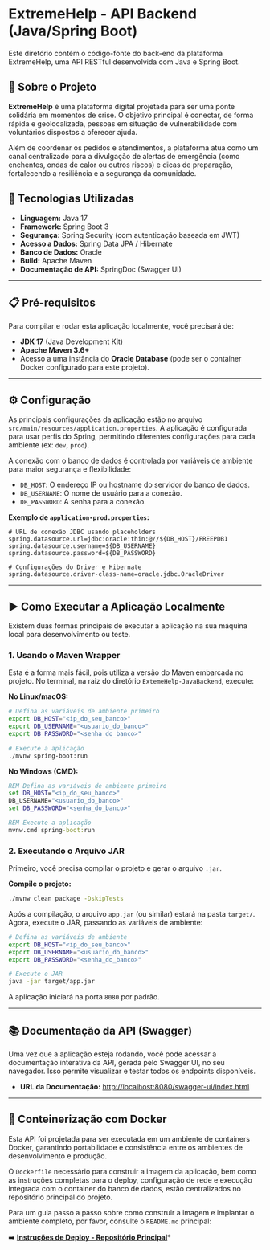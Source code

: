 # ExtremeHelp - API Backend (Java/Spring Boot)

Este diretório contém o código-fonte do back-end da plataforma ExtremeHelp, uma API RESTful desenvolvida com Java e Spring Boot.

## 📖 Sobre o Projeto

**ExtremeHelp** é uma plataforma digital projetada para ser uma ponte solidária em momentos de crise. O objetivo principal é conectar, de forma rápida e geolocalizada, pessoas em situação de vulnerabilidade com voluntários dispostos a oferecer ajuda.

Além de coordenar os pedidos e atendimentos, a plataforma atua como um canal centralizado para a divulgação de alertas de emergência (como enchentes, ondas de calor ou outros riscos) e dicas de preparação, fortalecendo a resiliência e a segurança da comunidade.

## 🚀 Tecnologias Utilizadas

* **Linguagem:** Java 17
* **Framework:** Spring Boot 3
* **Segurança:** Spring Security (com autenticação baseada em JWT)
* **Acesso a Dados:** Spring Data JPA / Hibernate
* **Banco de Dados:** Oracle
* **Build:** Apache Maven
* **Documentação de API:** SpringDoc (Swagger UI)

---

## 📋 Pré-requisitos

Para compilar e rodar esta aplicação localmente, você precisará de:

* **JDK 17** (Java Development Kit)
* **Apache Maven 3.6+**
* Acesso a uma instância do **Oracle Database** (pode ser o container Docker configurado para este projeto).

---

## ⚙️ Configuração

As principais configurações da aplicação estão no arquivo `src/main/resources/application.properties`. A aplicação é configurada para usar perfis do Spring, permitindo diferentes configurações para cada ambiente (ex: `dev`, `prod`).

A conexão com o banco de dados é controlada por variáveis de ambiente para maior segurança e flexibilidade:

* `DB_HOST`: O endereço IP ou hostname do servidor do banco de dados.
* `DB_USERNAME`: O nome de usuário para a conexão.
* `DB_PASSWORD`: A senha para a conexão.

**Exemplo de `application-prod.properties`:**

```properties
# URL de conexão JDBC usando placeholders
spring.datasource.url=jdbc:oracle:thin:@//${DB_HOST}/FREEPDB1
spring.datasource.username=${DB_USERNAME}
spring.datasource.password=${DB_PASSWORD}

# Configurações do Driver e Hibernate
spring.datasource.driver-class-name=oracle.jdbc.OracleDriver

```

---

## ▶️ Como Executar a Aplicação Localmente

Existem duas formas principais de executar a aplicação na sua máquina local para desenvolvimento ou teste.

### 1. Usando o Maven Wrapper

Esta é a forma mais fácil, pois utiliza a versão do Maven embarcada no projeto. No terminal, na raiz do diretório `ExtemeHelp-JavaBackend`, execute:

**No Linux/macOS:**
```bash
# Defina as variáveis de ambiente primeiro
export DB_HOST="<ip_do_seu_banco>"
export DB_USERNAME="<usuario_do_banco>"
export DB_PASSWORD="<senha_do_banco>"

# Execute a aplicação
./mvnw spring-boot:run
```

**No Windows (CMD):**
```cmd
REM Defina as variáveis de ambiente primeiro
set DB_HOST="<ip_do_seu_banco>"
DB_USERNAME="<usuario_do_banco>"
set DB_PASSWORD="<senha_do_banco>"

REM Execute a aplicação
mvnw.cmd spring-boot:run
```

### 2. Executando o Arquivo JAR

Primeiro, você precisa compilar o projeto e gerar o arquivo `.jar`.

**Compile o projeto:**
```bash
./mvnw clean package -DskipTests
```

Após a compilação, o arquivo `app.jar` (ou similar) estará na pasta `target/`. Agora, execute o JAR, passando as variáveis de ambiente:

```bash
# Defina as variáveis de ambiente
export DB_HOST="<ip_do_seu_banco>"
export DB_USERNAME="<usuario_do_banco>"
export DB_PASSWORD="<senha_do_banco>"

# Execute o JAR
java -jar target/app.jar
```

A aplicação iniciará na porta `8080` por padrão.

---

## 📚 Documentação da API (Swagger)

Uma vez que a aplicação esteja rodando, você pode acessar a documentação interativa da API, gerada pelo Swagger UI, no seu navegador. Isso permite visualizar e testar todos os endpoints disponíveis.

* **URL da Documentação:** [http://localhost:8080/swagger-ui/index.html](http://localhost:8080/swagger-ui/index.html)

---

## 🐳 Conteinerização com Docker

Esta API foi projetada para ser executada em um ambiente de containers Docker, garantindo portabilidade e consistência entre os ambientes de desenvolvimento e produção.

O `Dockerfile` necessário para construir a imagem da aplicação, bem como as instruções completas para o deploy, configuração de rede e execução integrada com o container do banco de dados, estão centralizados no repositório principal do projeto.

Para um guia passo a passo sobre como construir a imagem e implantar o ambiente completo, por favor, consulte o `README.md` principal:

➡️ **[Instruções de Deploy - Repositório Principal](https://github.com/GuiJanunzzi/ExtremeHelp-Cloud)***